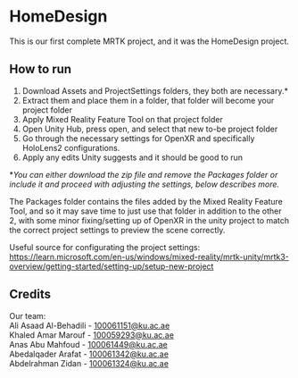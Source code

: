 # HomeDesign
This is our first complete MRTK project, and it was the HomeDesign project.


<h2> How to run </h2>



1) Download Assets and ProjectSettings folders, they both are necessary.*
2) Extract them and place them in a folder, that folder will become your project folder
3) Apply Mixed Reality Feature Tool on that project folder
4) Open Unity Hub, press open, and select that new to-be project folder
5) Go through the necessary settings for OpenXR and specifically HoloLens2 configurations.
6) Apply any edits Unity suggests and it should be good to run

**You can either download the zip file and remove the Packages folder or include it and proceed with adjusting the settings, below describes more.*

The Packages folder contains the files added by the Mixed Reality Feature Tool, and so it may save time to just use that folder in addition to the other 2, with some minor fixing/setting up of OpenXR in the unity project to match the correct project settings to preview the scene correctly.

Useful source for configurating the project settings: 
https://learn.microsoft.com/en-us/windows/mixed-reality/mrtk-unity/mrtk3-overview/getting-started/setting-up/setup-new-project


<h2> Credits </h2>

Our team:  
Ali Asaad Al-Behadili - 100061151@ku.ac.ae  
Khaled Amar Marouf - 100059293@ku.ac.ae  
Anas Abu Mahfoud - 100061449@ku.ac.ae  
Abedalqader Arafat - 100061342@ku.ac.ae  
Abdelrahman Zidan - 100061324@ku.ac.ae  
